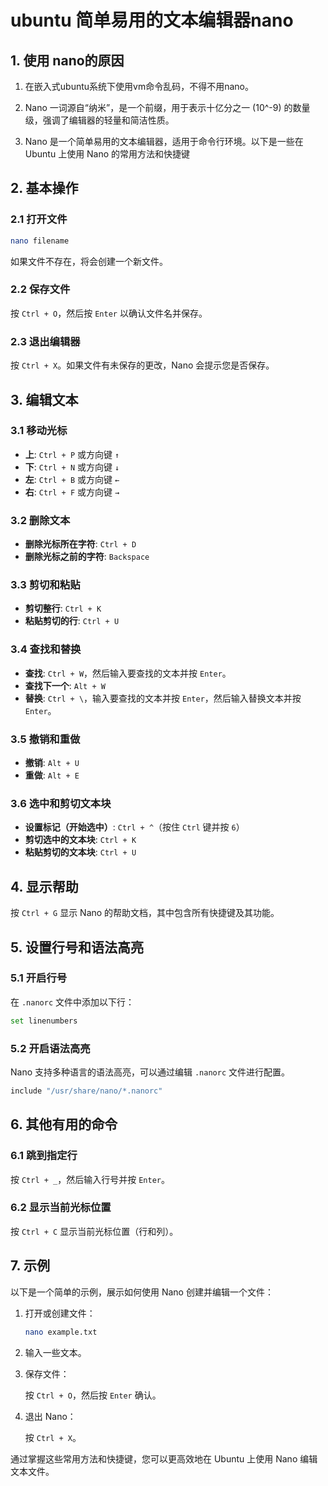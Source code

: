# ubuntu 简单易用的文本编辑器nano

## 1. 使用 nano的原因 

1. 在嵌入式ubuntu系统下使用vm命令乱码，不得不用nano。

2. Nano 一词源自“纳米”，是一个前缀，用于表示十亿分之一 (10^-9) 的数量级，强调了编辑器的轻量和简洁性质。

3. Nano 是一个简单易用的文本编辑器，适用于命令行环境。以下是一些在 Ubuntu 上使用 Nano 的常用方法和快捷键

## 2. 基本操作

### 2.1 打开文件

```sh
nano filename
```

如果文件不存在，将会创建一个新文件。

### 2.2 保存文件

按 `Ctrl + O`，然后按 `Enter` 以确认文件名并保存。

### 2.3  退出编辑器

按 `Ctrl + X`。如果文件有未保存的更改，Nano 会提示您是否保存。

## 3. 编辑文本

### 3.1 移动光标

*   **上**: `Ctrl + P` 或方向键 `↑`
*   **下**: `Ctrl + N` 或方向键 `↓`
*   **左**: `Ctrl + B` 或方向键 `←`
*   **右**: `Ctrl + F` 或方向键 `→`

### 3.2 删除文本

*   **删除光标所在字符**: `Ctrl + D`
*   **删除光标之前的字符**: `Backspace`

### 3.3 剪切和粘贴

*   **剪切整行**: `Ctrl + K`
*   **粘贴剪切的行**: `Ctrl + U`

### 3.4 查找和替换

*   **查找**: `Ctrl + W`，然后输入要查找的文本并按 `Enter`。
*   **查找下一个**: `Alt + W`
*   **替换**: `Ctrl + \`，输入要查找的文本并按 `Enter`，然后输入替换文本并按 `Enter`。

### 3.5 撤销和重做

*   **撤销**: `Alt + U`
*   **重做**: `Alt + E`

### 3.6 选中和剪切文本块

*   **设置标记（开始选中）**: `Ctrl + ^`（按住 `Ctrl` 键并按 `6`）
*   **剪切选中的文本块**: `Ctrl + K`
*   **粘贴剪切的文本块**: `Ctrl + U`

## 4. 显示帮助


按 `Ctrl + G` 显示 Nano 的帮助文档，其中包含所有快捷键及其功能。

## 5. 设置行号和语法高亮

### 5.1 开启行号

在 `.nanorc` 文件中添加以下行：

```sh
set linenumbers
```

### 5.2 开启语法高亮

Nano 支持多种语言的语法高亮，可以通过编辑 `.nanorc` 文件进行配置。

```sh
include "/usr/share/nano/*.nanorc"
```

## 6. 其他有用的命令

### 6.1 跳到指定行

按 `Ctrl + _`，然后输入行号并按 `Enter`。

### 6.2 显示当前光标位置

按 `Ctrl + C` 显示当前光标位置（行和列）。

## 7. 示例

以下是一个简单的示例，展示如何使用 Nano 创建并编辑一个文件：

1.  打开或创建文件：
    
    ```sh
    nano example.txt
    ```
    
2.  输入一些文本。
    
3.  保存文件：
    
    按 `Ctrl + O`，然后按 `Enter` 确认。
    
4.  退出 Nano：
    
    按 `Ctrl + X`。
    

通过掌握这些常用方法和快捷键，您可以更高效地在 Ubuntu 上使用 Nano 编辑文本文件。
